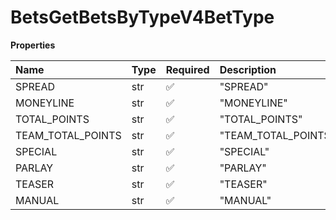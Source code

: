 # BetsGetBetsByTypeV4BetType

**Properties**

| Name              | Type | Required | Description         |
| :---------------- | :--- | :------- | :------------------ |
| SPREAD            | str  | ✅       | "SPREAD"            |
| MONEYLINE         | str  | ✅       | "MONEYLINE"         |
| TOTAL_POINTS      | str  | ✅       | "TOTAL_POINTS"      |
| TEAM_TOTAL_POINTS | str  | ✅       | "TEAM_TOTAL_POINTS" |
| SPECIAL           | str  | ✅       | "SPECIAL"           |
| PARLAY            | str  | ✅       | "PARLAY"            |
| TEASER            | str  | ✅       | "TEASER"            |
| MANUAL            | str  | ✅       | "MANUAL"            |

<!-- This file was generated by liblab | https://liblab.com/ -->
